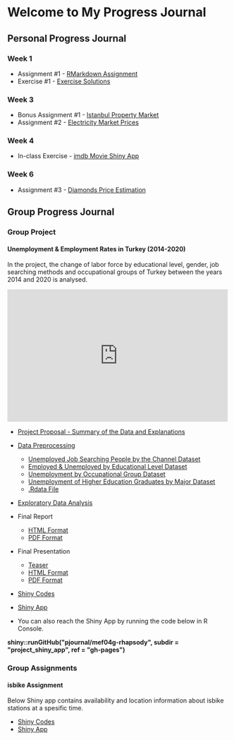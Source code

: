# Welcome to My Progress Journal

## Personal Progress Journal

### Week 1
- Assignment #1 - [RMarkdown Assignment](FirstAssignment.html)
- Exercise #1 - [Exercise Solutions](FirstExercise.html)

### Week 3
- Bonus Assignment #1 - [Istanbul Property Market](BonusAssignment1.html)
- Assignment #2 - [Electricity Market Prices](SecondAssignment.html)

### Week 4
- In-class Exercise - [imdb Movie Shiny App](https://serhanbayrambda.shinyapps.io/imdb_movies/)

### Week 6
- Assignment #3 - [Diamonds Price Estimation](ThirdAssignment.html)

## Group Progress Journal

### Group Project
#### Unemployment & Employment Rates in Turkey (2014-2020)

In the project, the change of labor force by educational level, gender, job searching methods and occupational groups of Turkey between the years 2014 and 2020 is analysed.

<iframe width="500" height="300" src="https://www.youtube.com/embed/6uRlfOp_ZzU" frameborder="0" allow="accelerometer; autoplay; clipboard-write; encrypted-media; gyroscope; picture-in-picture" allowfullscreen></iframe>


- [Project Proposal - Summary of the Data and Explanations](https://pjournal.github.io/mef04g-rhapsody/ProjectProposal_DataSummary.html)

- [Data Preprocessing](https://pjournal.github.io/mef04g-rhapsody/DataPreprocessing.html)
  - [Unemployed Job Searching People by the Channel Dataset](https://data.tuik.gov.tr/Bulten/DownloadIstatistikselTablo?p=YD6JGk3HAkwb1wQadeYsjp8iMZJ1cmLtRnMCRXPG3aOudsWPijD1R0XxxA54Ehu8)
  - [Employed & Unemployed by Educational Level Dataset](https://data.tuik.gov.tr/Bulten/DownloadIstatistikselTablo?p=bWJMnEy0j6UZHm1gD5qqGkGNWSNKDEJ4I57rthEhkNd9qHF6QHUpwQl25NrXRpAg)
  - [Unemployment by Occupational Group Dataset](https://data.tuik.gov.tr/Bulten/DownloadIstatistikselTablo?p=VyBwucwx3Wx2uJXGxoM3soWzPxQv5BRhYRELMU0FhptFZ5Ythna2czyzH6s4rDxR)
  - [Unemployment of Higher Education Graduates by Major Dataset](https://data.tuik.gov.tr/Bulten/DownloadIstatistikselTablo?p=vLICiE6Ol0yQYtmtU/kJ2JEnAr8Q14emL5iDhwHMpzChnPnzsVhz1tXV3REhaV9R)
  - [.Rdata File](https://github.com/pjournal/mef04g-rhapsody/blob/gh-pages/Project_Data/project_all_data.RData?raw=true)
- [Exploratory Data Analysis](https://pjournal.github.io/mef04g-rhapsody/ExpDataAnalysis.html)

- Final Report
  - [HTML Format](https://pjournal.github.io/mef04g-rhapsody/FinalReport.html)
  - [PDF Format](https://pjournal.github.io/mef04g-rhapsody/FinalReport.pdf)
- Final Presentation
  - [Teaser](https://youtu.be/6uRlfOp_ZzU)
  - [HTML Format](https://pjournal.github.io/mef04g-rhapsody/FinalPresentation.html)
  - [PDF Format](https://pjournal.github.io/mef04g-rhapsody/FinalPresentation.pdf)
- [Shiny Codes](https://pjournal.github.io/mef04g-rhapsody/ProjectShinyApp.html)
- [Shiny App](https://serhanbayrambda.shinyapps.io/project_shiny_app/)
- You can also reach the Shiny App by running the code below in R Console. 

**shiny::runGitHub("pjournal/mef04g-rhapsody", subdir = "project_shiny_app", ref = "gh-pages")**

### Group Assignments
#### isbike Assignment

Below Shiny app contains availability and location information about isbike stations at a spesific time.

- [Shiny Codes](https://pjournal.github.io/mef04g-rhapsody/isbike_assignment/ShinyCodes.html)
- [Shiny App](https://serhanbayrambda.shinyapps.io/isbike_assignment/)